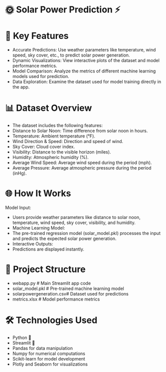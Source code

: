 # 🌞 Solar Power Prediction ⚡

# 🌟 Key Features
  - Accurate Predictions: Use weather parameters like temperature, wind speed, sky cover, etc., to predict solar power generation.
  - Dynamic Visualizations: View interactive plots of the dataset and model performance metrics.
  - Model Comparison: Analyze the metrics of different machine learning models used for prediction.
  - Data Exploration: Examine the dataset used for model training directly in the app.
# 📊 Dataset Overview
- The dataset includes the following features:
- Distance to Solar Noon: Time difference from solar noon in hours.
- Temperature: Ambient temperature (°F).
- Wind Direction & Speed: Direction and speed of wind.
- Sky Cover: Cloud cover index.
- Visibility: Distance to the visible horizon (miles).
- Humidity: Atmospheric humidity (%).
- Average Wind Speed: Average wind speed during the period (mph).
- Average Pressure: Average atmospheric pressure during the period (inHg).
# 🌐 How It Works
Model Input:
 - Users provide weather parameters like distance to solar noon, temperature, wind speed, sky cover, visibility, and humidity.
 - Machine Learning Model:
 - The pre-trained regression model (solar_model.pkl) processes the input and predicts the expected solar power generation.
 - Interactive Outputs:
  - Predictions are displayed instantly.
# 📂 Project Structure
- webapp.py                  # Main Streamlit app code
- solar_model.pkl         # Pre-trained machine learning model
- solarpowergeneration.csv# Dataset used for predictions
- metrics.xlsx            # Model performance metrics
# 🛠️ Technologies Used
- Python 🐍
- Streamlit 🌟
- Pandas for data manipulation
- Numpy for numerical computations
- Scikit-learn for model development
- Plotly and Seaborn for visualizations

